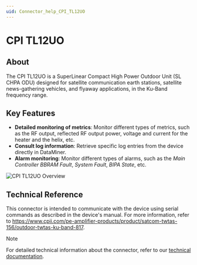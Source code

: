 ```yaml
---
uid: Connector_help_CPI_TL12UO
---
```


# CPI TL12UO

## About

The CPI TL12UO is a SuperLinear Compact High Power Outdoor Unit (SL CHPA ODU) designed for satellite communication earth stations, satellite news-gathering vehicles, and flyaway applications, in the Ku-Band frequency range.

## Key Features

- **Detailed monitoring of metrics**: Monitor different types of metrics, such as the RF output, reflected RF output power, voltage and current for the heater and the helix, etc.
- **Consult log information**: Retrieve specific log entries from the device directly in DataMiner.
- **Alarm monitoring**: Monitor different types of alarms, such as the *Main Controller BBRAM Fault*, *System Fault*, *BIPA State*, etc.

![CPI TL12UO Overview](~/connector/images/CPITL12UO_Overview.png)

## Technical Reference

This connector is intended to communicate with the device using serial commands as described in the device's manual. For more information, refer to <https://www.cpii.com/pe-amplifier-products/product/satcom-twtas-156/outdoor-twtas-ku-band-817>.

> [!NOTE]
> For detailed technical information about the connector, refer to our [technical documentation](xref:Connector_help_CPI_TL12UO_Technical).
